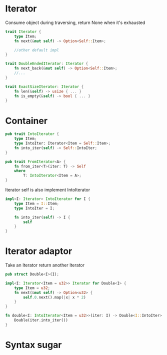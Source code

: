 # Iterator
Consume object during traversing, return None when
it's exhausted
```rust
trait Iterator {
    type Item;
    fn next(&mut self) -> Option<Self::Item>;

    //other default impl
}

trait DoubleEndedIterator: Iterator {
    fn next_back(&mut self) -> Option<Self::Item>;
    //...
}

trait ExactSizeIterator: Iterator {
    fn len(&self) -> usize { ... }
    fn is_empty(&self) -> bool { ... }
}
```

# Container
```rust
pub trait IntoIterator {
    type Item;
    type IntoIter: Iterator<Item = Self::Item>;
    fn into_iter(self) -> Self::IntoIter;
}

pub trait FromIterator<A> {
    fn from_iter<T>(iter: T) -> Self
    where
        T: IntoIterator<Item = A>;
}
```

Iterator self is also implement IntoIterator
```rust
impl<I: Iterator> IntoIterator for I {
    type Item = I::Item;
    type IntoIter = I;

    fn into_iter(self) -> I {
        self
    }
}
```

# Iterator adaptor
Take an Iterator return another Iterator
```rust
pub struct Double<I>(I);

impl<I: Iterator<Item = u32>> Iterator for Double<I> {
    type Item = u32;
    fn next(&mut self) -> Option<u32> {
        self.0.next().map(|x| x * 2)
    }   
}

fn double<I: IntoIterator<Item = u32>>(iter: I) -> Double<I::IntoIter> {
    Double(iter.into_iter())
}
```

# Syntax sugar
